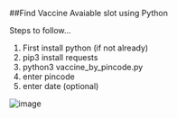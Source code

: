 ##Find Vaccine Avaiable slot using Python

Steps to follow...
1. First install python (if not already)
2. pip3 install requests
3. python3 vaccine_by_pincode.py
4. enter pincode
5. enter date (optional)

![image](https://user-images.githubusercontent.com/26418439/116881657-28a9cb00-ac41-11eb-81a1-059e777ae3b3.png)
